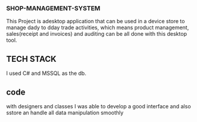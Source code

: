 ### SHOP-MANAGEMENT-SYSTEM
This Project is  adesktop application that can be used in a device store to manage dady to dday trade activities, which means product management, sales(receipt and invoices) and auditing 
can be all done with this desktop tool.
## TECH STACK
I used C# and MSSQL as the db.
## code 
with designers and classes I was able to develop a good interface and also sstore an handle all data manipulation smoothly
